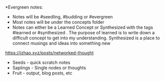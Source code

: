 *Evergreen notes:
* Notes will be #seedling, #budding or #evergreen
* Most notes will be under the concepts folder
* Notes can either be a Learned Concept or Synthesized with the tags #learned or #synthesized . The purpose of learned is to write down a difficult concept to get into my understanding. Synthesized is a place to connect musings and ideas into something new


https://jzhao.xyz/posts/networked-thought

- Seeds - quick scratch notes
- Saplings - Single nodes or thoughts
- Fruit - output, blog posts, etc